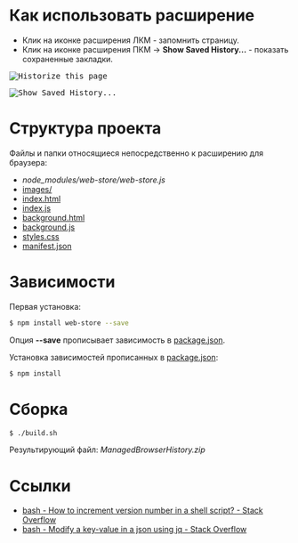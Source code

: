 # Как использовать расширение

- Клик на иконке расширения ЛКМ - запомнить страницу.
- Клик на иконке расширения ПКМ → **Show Saved History...** - показать сохраненные закладки.

<kbd>![Historize this page](historize-this-page.png)</kbd>

<kbd>![Show Saved History...](show-saved-history.png)</kbd>

# Структура проекта

Файлы и папки относящиеся непосредственно к расширению для браузера:

- *node_modules/web-store/web-store.js*
- [images/](images/)
- [index.html](index.html)
- [index.js](index.js)
- [background.html](background.html)
- [background.js](background.js)
- [styles.css](styles.css)
- [manifest.json](manifest.json)

# Зависимости

Первая установка:

```bash
$ npm install web-store --save
```

Опция **--save** прописывает зависимость в [package.json](package.json).

Установка зависимостей прописанных в [package.json](package.json):

```bash
$ npm install
```

# Сборка

```bash
$ ./build.sh
```

Результирующий файл: *ManagedBrowserHistory.zip*

# Ссылки

- [bash - How to increment version number in a shell script? - Stack Overflow](https://stackoverflow.com/a/17364637/2289640)
- [bash - Modify a key-value in a json using jq - Stack Overflow](https://stackoverflow.com/a/42717073/2289640)
